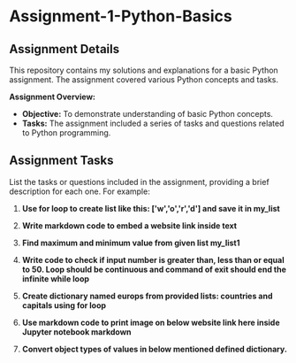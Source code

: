 # Assignment-1-Python-Basics

## Assignment Details

This repository contains my solutions and explanations for a basic Python assignment. The assignment covered various Python concepts and tasks.

**Assignment Overview:**

- **Objective:** To demonstrate understanding of basic Python concepts.
- **Tasks:** The assignment included a series of tasks and questions related to Python programming.

## Assignment Tasks

List the tasks or questions included in the assignment, providing a brief description for each one. For example:

1. **Use for loop to create list like this: ['w','o','r','d'] and save it in my_list**

2. **Write markdown code to embed a website link inside text**

3. **Find maximum and minimum value from given list my_list1**

4. **Write code to check if input number is greater than, less than or equal to 50. Loop should be continuous and command of exit should end the infinite while loop**

5. **Create dictionary named europs from provided lists: countries and capitals using for loop**

6. **Use markdown code to print image on below website link here inside Jupyter notebook markdown**

7. **Convert object types of values in below mentioned defined dictionary.**
